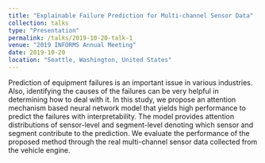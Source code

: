 ```yaml
---
title: "Explainable Failure Prediction for Multi-channel Sensor Data"
collection: talks
type: "Presentation"
permalink: /talks/2019-10-20-talk-1
venue: "2019 INFORMS Annual Meeting"
date: 2019-10-20
location: "Seattle, Washington, United States"
---
```


Prediction of equipment failures is an important issue in various industries.
Also, identifying the causes of the failures can be very helpful in determining how to deal with it. 
In this study, we propose an attention mechanism based neural network model that yields high performance to predict the failures with interpretability.
The model provides attention distributions of sensor-level and segment-level denoting which sensor and segment contribute to the prediction. 
We evaluate the performance of the proposed method through the real multi-channel sensor data collected from the vehicle engine.
